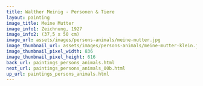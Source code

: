 ```yaml
---
title: Walther Meinig - Personen & Tiere
layout: painting
image_title: Meine Mutter
image_info1: Zeichnung, 1927
image_info2: (37,5 x 50 cm)
image_url: assets/images/persons-animals/meine-mutter.jpg
image_thumbnail_url: assets/images/persons-animals/meine-mutter-klein.jpg
image_thumbnail_pixel_width: 836
image_thumbnail_pixel_height: 616
back_url: paintings_persons_animals.html
next_url: paintings_persons_animals_00b.html
up_url: paintings_persons_animals.html
---
```

